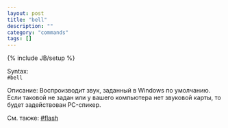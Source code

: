 ```yaml
---
layout: post
title: "bell"
description: ""
category: "commands"
tags: []
---
```

{% include JB/setup %}

Syntax:   
`#bell`

Описание: Воспроизводит звук, заданный в Windows по умолчанию.   
Если таковой не задан или у вашего компьютера нет звуковой карты, то будет задействован PC-спикер.

См. также: [#flash](#flash)
